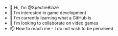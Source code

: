 - 👋 Hi, I’m @SpectreBlaze
- 👀 I’m interested in game development
- 🌱 I’m currently learning what a GitHub is
- 💞️ I’m looking to collaborate on video games
- 📫 How to reach me - I do not wish to be perceived

<!---
SpectreBlaze/SpectreBlaze is a ✨ special ✨ repository because its `README.md` (this file) appears on your GitHub profile.
You can click the Preview link to take a look at your changes.
--->
